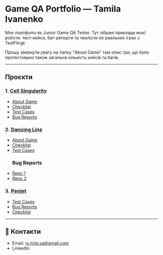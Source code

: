 # Game QA Portfolio — Tamila Ivanenko

Моє портфоліо як Junior Game QA Tester. Тут зібрані приклади моєї роботи: тест-кейси, баг-репорти та чеклісти по реальних іграх з TestFlingt.

Прошу звернути увагу на папку "About Game" там опис гри, що було протестовано також загальна кількість кейсів та багів.

---

## Проєкти

### 1. [Cell Singularity](Cell_Singularity)
- [About Game](Cell_Singularity/About_Game.md)
- [Checklist](Cell_Singularity/Checklist.md)
- [Test Cases](Cell_Singularity/Test_Cases.md)
- [Bug Reports](Cell_Singularity/Bug_Reports.md)

### 2. [Dancing Line](Dancing_Line)
- [About Game](Dancing_Line/About_Game.md)
- [Checklist](Dancing_Line/Checklist.md)
- [Test Cases](Dancing_Line/Test_Cases.md)
  ### Bug Reports
- [Repo 1](Dancing_Line/Bug_Reports1.md)
- [Repo 2](Dancing_Line/Bug_Reports2.md)

### 3. [Penjet](Penjet)
- [Test Cases](Penjet/Test_Cases.md)
- [Bug Reports](Penjet/Bug_Reports.md)
- [Checklist](Penjet/Checklist.md)

---

## 📧 Контакти
- Email: iv.mila.va@gmail.com
- LinkedIn: 
